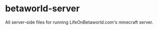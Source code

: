 betaworld-server
================

All server-side files for running LifeOnBetaworld.com's minecraft server.
